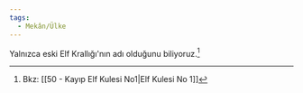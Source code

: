 ```yaml
---
tags:
  - Mekân/Ülke
---  
```

  
Yalnızca eski Elf Krallığı'nın adı olduğunu biliyoruz.[^1]  
  
[^1]: Bkz: [[50 - Kayıp Elf Kulesi No1|Elf Kulesi No 1]]